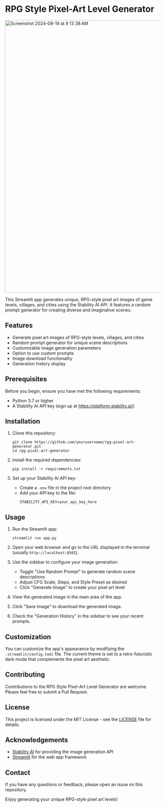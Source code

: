# RPG Style Pixel-Art Level Generator
<img width="883" alt="Screenshot 2024-08-19 at 9 13 38 AM" src="https://github.com/user-attachments/assets/a2c7b1ae-2a2d-43c2-a9f1-8f785b699f21">

This Streamlit app generates unique, RPG-style pixel art images of game levels, villages, and cities using the Stability AI API. It features a random prompt generator for creating diverse and imaginative scenes.

## Features

- Generate pixel art images of RPG-style levels, villages, and cities
- Random prompt generator for unique scene descriptions
- Customizable image generation parameters
- Option to use custom prompts
- Image download functionality
- Generation history display

## Prerequisites

Before you begin, ensure you have met the following requirements:

- Python 3.7 or higher
- A Stability AI API key (sign up at https://platform.stability.ai/)

## Installation

1. Clone this repository:
   ```
   git clone https://github.com/yourusername/rpg-pixel-art-generator.git
   cd rpg-pixel-art-generator
   ```

2. Install the required dependencies:
   ```
   pip install -r requirements.txt
   ```

3. Set up your Stability AI API key:
   - Create a `.env` file in the project root directory
   - Add your API key to the file:
     ```
     STABILITY_API_KEY=your_api_key_here
     ```

## Usage

1. Run the Streamlit app:
   ```
   streamlit run app.py
   ```

2. Open your web browser and go to the URL displayed in the terminal (usually `http://localhost:8501`).

3. Use the sidebar to configure your image generation:
   - Toggle "Use Random Prompt" to generate random scene descriptions
   - Adjust CFG Scale, Steps, and Style Preset as desired
   - Click "Generate Image" to create your pixel art level

4. View the generated image in the main area of the app.

5. Click "Save Image" to download the generated image.

6. Check the "Generation History" in the sidebar to see your recent prompts.

## Customization

You can customize the app's appearance by modifying the `.streamlit/config.toml` file. The current theme is set to a retro-futuristic dark mode that complements the pixel art aesthetic.

## Contributing

Contributions to the RPG Style Pixel-Art Level Generator are welcome. Please feel free to submit a Pull Request.

## License

This project is licensed under the MIT License - see the [LICENSE](LICENSE) file for details.

## Acknowledgements

- [Stability AI](https://stability.ai/) for providing the image generation API
- [Streamlit](https://streamlit.io/) for the web app framework

## Contact

If you have any questions or feedback, please open an issue on this repository.

Enjoy generating your unique RPG-style pixel art levels!
